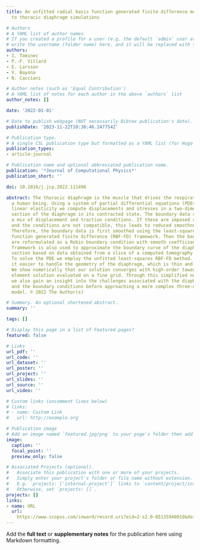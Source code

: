 ```yaml
---
title: An unfitted radial basis function generated finite difference method applied
  to thoracic diaphragm simulations

# Authors
# A YAML list of author names
# If you created a profile for a user (e.g. the default `admin` user at `content/authors/admin/`), 
# write the username (folder name) here, and it will be replaced with their full name and linked to their profile.
authors:
- I. Tominec
- P.-F. Villard
- E. Larsson
- V. Bayona
- N. Cacciani

# Author notes (such as 'Equal Contribution')
# A YAML list of notes for each author in the above `authors` list
author_notes: []

date: '2022-01-01'

# Date to publish webpage (NOT necessarily Bibtex publication's date).
publishDate: '2023-11-22T10:36:46.247754Z'

# Publication type.
# A single CSL publication type but formatted as a YAML list (for Hugo requirements).
publication_types:
- article-journal

# Publication name and optional abbreviated publication name.
publication: '*Journal of Computational Physics*'
publication_short: ''

doi: 10.1016/j.jcp.2022.111496

abstract: The thoracic diaphragm is the muscle that drives the respiratory cycle of
  a human being. Using a system of partial differential equations (PDEs) that models
  linear elasticity we compute displacements and stresses in a two-dimensional cross
  section of the diaphragm in its contracted state. The boundary data consists of
  a mix of displacement and traction conditions. If these are imposed as they are,
  and the conditions are not compatible, this leads to reduced smoothness of the solution.
  Therefore, the boundary data is first smoothed using the least-squares radial basis
  function generated finite difference (RBF-FD) framework. Then the boundary conditions
  are reformulated as a Robin boundary condition with smooth coefficients. The same
  framework is also used to approximate the boundary curve of the diaphragm cross
  section based on data obtained from a slice of a computed tomography (CT) scan.
  To solve the PDE we employ the unfitted least-squares RBF-FD method. This makes
  it easier to handle the geometry of the diaphragm, which is thin and non-convex.
  We show numerically that our solution converges with high-order towards a finite
  element solution evaluated on a fine grid. Through this simplified numerical model
  we also gain an insight into the challenges associated with the diaphragm geometry
  and the boundary conditions before approaching a more complex three-dimensional
  model. © 2022 The Author(s)

# Summary. An optional shortened abstract.
summary: ''

tags: []

# Display this page in a list of Featured pages?
featured: false

# Links
url_pdf: ''
url_code: ''
url_dataset: ''
url_poster: ''
url_project: ''
url_slides: ''
url_source: ''
url_video: ''

# Custom links (uncomment lines below)
# links:
# - name: Custom Link
#   url: http://example.org

# Publication image
# Add an image named `featured.jpg/png` to your page's folder then add a caption below.
image:
  caption: ''
  focal_point: ''
  preview_only: false

# Associated Projects (optional).
#   Associate this publication with one or more of your projects.
#   Simply enter your project's folder or file name without extension.
#   E.g. `projects: ['internal-project']` links to `content/project/internal-project/index.md`.
#   Otherwise, set `projects: []`.
projects: []
links:
- name: URL
  url: 
    https://www.scopus.com/inward/record.uri?eid=2-s2.0-85135940010&doi=10.1016%2fj.jcp.2022.111496&partnerID=40&md5=6205f7e072282a3e97ad539db3339779
---
```


Add the **full text** or **supplementary notes** for the publication here using Markdown formatting.
